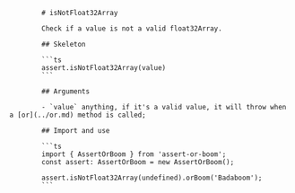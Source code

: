             # isNotFloat32Array

            Check if a value is not a valid float32Array.

            ## Skeleton

            ```ts
            assert.isNotFloat32Array(value)
            ```

            ## Arguments

            - `value` anything, if it's a valid value, it will throw when a [or](../or.md) method is called;

            ## Import and use

            ```ts
            import { AssertOrBoom } from 'assert-or-boom';
            const assert: AssertOrBoom = new AssertOrBoom();

            assert.isNotFloat32Array(undefined).orBoom('Badaboom');
            ```
